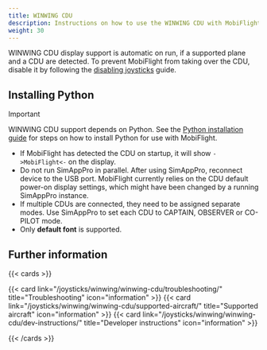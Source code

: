 ```yaml
---
title: WINWING CDU
description: Instructions on how to use the WINWING CDU with MobiFlight.
weight: 30
---
```


WINWING CDU display support is automatic on run, if a supported plane and a CDU are detected. To prevent MobiFlight from taking over the CDU, disable it by following the [disabling joysticks](/joysticks/disabling/) guide.

## Installing Python

> [!IMPORTANT]
> WINWING CDU support depends on Python. See the [Python installation guide](/guides/installing-python/) for steps on how to install Python for use with MobiFlight.


- If MobiFlight has detected the CDU on startup, it will show `->MobiFlight<-` on the display.
- Do not run SimAppPro in parallel. After using SimAppPro, reconnect device to the USB port. MobiFlight currently relies on the CDU default power-on display settings, which might have been changed by a running  SimAppPro instance.
- If multiple CDUs are connected, they need to be assigned separate modes. Use SimAppPro to set each CDU to CAPTAIN, OBSERVER or CO-PILOT mode.
- Only **default font** is supported.

## Further information

{{< cards >}}

{{< card link="/joysticks/winwing/winwing-cdu/troubleshooting/" title="Troubleshooting" icon="information" >}}
{{< card link="/joysticks/winwing/winwing-cdu/supported-aircraft/" title="Supported aircraft" icon="information" >}}
{{< card link="/joysticks/winwing/winwing-cdu/dev-instructions/" title="Developer instructions" icon="information" >}}

{{< /cards >}}
